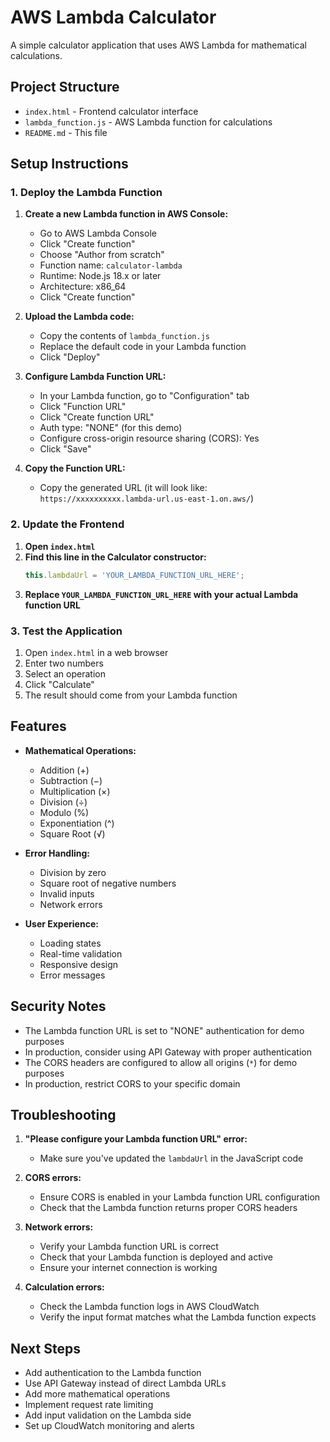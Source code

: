 # AWS Lambda Calculator

A simple calculator application that uses AWS Lambda for mathematical calculations.

## Project Structure

- `index.html` - Frontend calculator interface
- `lambda_function.js` - AWS Lambda function for calculations
- `README.md` - This file

## Setup Instructions

### 1. Deploy the Lambda Function

1. **Create a new Lambda function in AWS Console:**
   - Go to AWS Lambda Console
   - Click "Create function"
   - Choose "Author from scratch"
   - Function name: `calculator-lambda`
   - Runtime: Node.js 18.x or later
   - Architecture: x86_64
   - Click "Create function"

2. **Upload the Lambda code:**
   - Copy the contents of `lambda_function.js`
   - Replace the default code in your Lambda function
   - Click "Deploy"

3. **Configure Lambda Function URL:**
   - In your Lambda function, go to "Configuration" tab
   - Click "Function URL"
   - Click "Create function URL"
   - Auth type: "NONE" (for this demo)
   - Configure cross-origin resource sharing (CORS): Yes
   - Click "Save"

4. **Copy the Function URL:**
   - Copy the generated URL (it will look like: `https://xxxxxxxxxx.lambda-url.us-east-1.on.aws/`)

### 2. Update the Frontend

1. **Open `index.html`**
2. **Find this line in the Calculator constructor:**
   ```javascript
   this.lambdaUrl = 'YOUR_LAMBDA_FUNCTION_URL_HERE';
   ```
3. **Replace `YOUR_LAMBDA_FUNCTION_URL_HERE` with your actual Lambda function URL**

### 3. Test the Application

1. Open `index.html` in a web browser
2. Enter two numbers
3. Select an operation
4. Click "Calculate"
5. The result should come from your Lambda function

## Features

- **Mathematical Operations:**
  - Addition (+)
  - Subtraction (−)
  - Multiplication (×)
  - Division (÷)
  - Modulo (%)
  - Exponentiation (^)
  - Square Root (√)

- **Error Handling:**
  - Division by zero
  - Square root of negative numbers
  - Invalid inputs
  - Network errors

- **User Experience:**
  - Loading states
  - Real-time validation
  - Responsive design
  - Error messages

## Security Notes

- The Lambda function URL is set to "NONE" authentication for demo purposes
- In production, consider using API Gateway with proper authentication
- The CORS headers are configured to allow all origins (`*`) for demo purposes
- In production, restrict CORS to your specific domain

## Troubleshooting

1. **"Please configure your Lambda function URL" error:**
   - Make sure you've updated the `lambdaUrl` in the JavaScript code

2. **CORS errors:**
   - Ensure CORS is enabled in your Lambda function URL configuration
   - Check that the Lambda function returns proper CORS headers

3. **Network errors:**
   - Verify your Lambda function URL is correct
   - Check that your Lambda function is deployed and active
   - Ensure your internet connection is working

4. **Calculation errors:**
   - Check the Lambda function logs in AWS CloudWatch
   - Verify the input format matches what the Lambda function expects

## Next Steps

- Add authentication to the Lambda function
- Use API Gateway instead of direct Lambda URLs
- Add more mathematical operations
- Implement request rate limiting
- Add input validation on the Lambda side
- Set up CloudWatch monitoring and alerts
